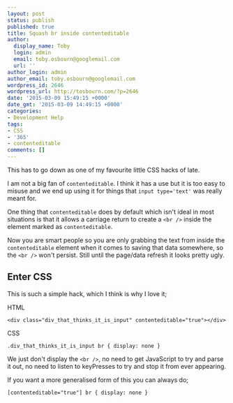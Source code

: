 ```yaml
---
layout: post
status: publish
published: true
title: Squash br inside contenteditable
author:
  display_name: Toby
  login: admin
  email: toby.osbourn@googlemail.com
  url: ''
author_login: admin
author_email: toby.osbourn@googlemail.com
wordpress_id: 2646
wordpress_url: http://tosbourn.com/?p=2646
date: '2015-03-09 15:49:15 +0000'
date_gmt: '2015-03-09 14:49:15 +0000'
categories:
- Development Help
tags:
- CSS
- '365'
- contenteditable
comments: []
---
```

<p>This has to go down as one of my favourite little CSS hacks of late.</p>
<p>I am not a big fan of <code>contenteditable</code>. I think it has a use but it is too easy to misuse and we end up using it for things that <code>input type='text'</code> was really meant for.</p>
<p>One thing that <code>contenteditable</code> does by default which isn't ideal in most situations is that it allows a carriage return to create a <code>&lt;br /&gt;</code> inside the element marked as <code>contenteditable</code>.</p>
<p>Now you are smart people so you are only grabbing the text from inside the <code>contenteditable</code> element when it comes to saving that data somewhere, so the <code>&lt;br /&gt;</code> won't persist. Still until the page/data refresh it looks pretty ugly.</p>
<h2>Enter CSS</h2>
<p>This is such a simple hack, which I think is why I love it;</p>
<p>HTML</p>
<pre><code>&lt;div class="div_that_thinks_it_is_input" contenteditable="true"&gt;&lt;/div&gt;
</code></pre>
<p>CSS</p>
<pre><code>.div_that_thinks_it_is_input br { display: none }
</code></pre>
<p>We just don't display the <code>&lt;br /&gt;</code>, no need to get JavaScript to try and parse it out, no need to listen to keyPresses to try and stop it from ever appearing.</p>
<p>If you want a more generalised form of this you can always do;</p>
<pre><code>[contenteditable="true"] br { display: none }
</code></pre>
